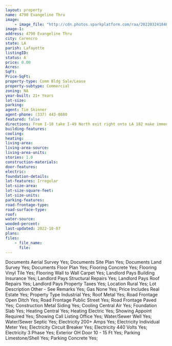```yaml
---
layout: property
name: 4790 Evangeline Thru 
image:
    - image_file: "http://cdn.photos.sparkplatform.com/raa/20220324184813309644000000.jpg"
image-1:
address: 4790 Evangeline Thru 
city: Carencro
state: LA
parish: Lafayette
listingID: 
status: A
price: 0.00
Acres: 
SqFt: 
Price-SqFt: 
property-type: Comm Bldg Sale/Lease
property-subtype: Commercial
zoning: NA
year-built: 21+ Years
lot-size: 
parking: 
agent: Tim Skinner
agent-phone: (337) 443-0880
featured: false
directions: From I-10 take I-49 North exit right onto LA 182 make immediate right onto the service road and building is the first driveway on the left.
building-features: 
cooling: 
heating: 
living-area: 
living-area-source: 
living-area-units: 
stories: 1.0
construction-materials: 
door-features: 
electric: 
foundation-details: 
lot-features: Irregular
lot-size-area: 
lot-size-square-feet: 
lot-size-units: 
parking-features: 
road-frontage-type: 
road-surface-type: 
roof: 
water-source: 
wooded-percent: 
last-updated: 2022-10-07
plans: 
files:
    - file_name:
      file:
---
```

Documents	Aerial Survey	Yes;
Documents	Site Plan	Yes;
Documents	Land Survey	Yes;
Documents	Floor Plan	Yes;
Flooring	Concrete	Yes;
Flooring	Vinyl Tile	Yes;
Flooring	Wall to Wall Carpet	Yes;
Landlord Pays	Building Insurance	Yes;
Landlord Pays	Structural Repairs	Yes;
Landlord Pays	Roof Repairs	Yes;
Landlord Pays	Property Taxes	Yes;
Location	Rural	Yes;
Lot Description	Other - See Remarks	Yes;
Gas	None	Yes;
Price Includes	Real Estate	Yes;
Property Type	Industrial	Yes;
Roof	Metal	Yes;
Road Frontage	Open Ditch	Yes;
Road Frontage	Public Street	Yes;
Road Frontage	Paved	Yes;
Construction	Metal Siding	Yes;
Cooling	Central Air	Yes;
Foundation	Slab	Yes;
Heating	Central	Yes;
Heating	Electric	Yes;
Showing	Appoint Required	Yes;
Showing	Call Listing Office	Yes;
Water/Sewer	Well	Yes;
Water/Sewer	Septic	Yes;
Electricity	200+ Amps	Yes;
Electricity	Individual Meter	Yes;
Electricity	Circuit Breaker	Yes;
Electricity	440 Volts	Yes;
Electricity	3 Phase	Yes;
Exterior	OH Door 10 - 15 Ft	Yes;
Parking	Limestone/Shell	Yes;
Parking	Concrete	Yes;


